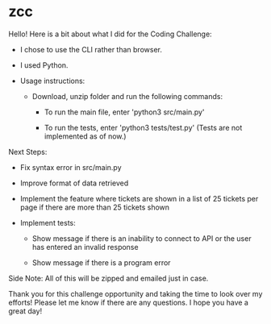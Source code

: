 # zcc
Hello! Here is a bit about what I did for the Coding Challenge:
	
* I chose to use the CLI rather than browser. 

* I used Python.

* Usage instructions: 

	- Download, unzip folder and run the following commands: 

		- To run the main file, enter 'python3 src/main.py'
	
		- To run the tests, enter 'python3 tests/test.py' (Tests are not implemented as of now.)


Next Steps:

* Fix syntax error in src/main.py

* Improve format of data retrieved

* Implement the feature where tickets are shown in a list of 25 tickets per page if there are more than 25 tickets shown

* Implement tests: 
	
	- Show message if there is an inability to connect to API or the user has entered an invalid response 
	
	- Show message if there is a program error


Side Note: All of this will be zipped and emailed just in case. 


Thank you for this challenge opportunity and taking the time to look over my efforts! Please let me know if there are any questions. I hope you have a great day!
   
